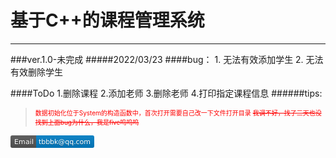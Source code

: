 <h1>基于C++的课程管理系统</h1>

---
###ver.1.0-未完成
#####2022/03/23
####bug：
    1.<add stu> 无法有效添加学生
    2.<rm stu> 无法有效删除学生 

####ToDo
    1.删除课程
    2.添加老师
    3.删除老师
    4.打印指定课程信息
######tips:
><font size=1 color="red">数据初始化位于System的构造函数中，首次打开需要自己改一下文件打开目录 ~~我调不好，找了三天也没找到上面bug为什么，我是five呜呜呜~~</font>


<svg xmlns="http://www.w3.org/2000/svg" xmlns:xlink="http://www.w3.org/1999/xlink" width="134" height="20" role="img" aria-label="Email: tbbbk@qq.com"><title>Email: tbbbk@qq.com</title><linearGradient id="s" x2="0" y2="100%"><stop offset="0" stop-color="#bbb" stop-opacity=".1"/><stop offset="1" stop-opacity=".1"/></linearGradient><clipPath id="r"><rect width="134" height="20" rx="3" fill="#fff"/></clipPath><g clip-path="url(#r)"><rect width="41" height="20" fill="#555"/><rect x="41" width="93" height="20" fill="#007ec6"/><rect width="134" height="20" fill="url(#s)"/></g><g fill="#fff" text-anchor="middle" font-family="Verdana,Geneva,DejaVu Sans,sans-serif" text-rendering="geometricPrecision" font-size="110"><text aria-hidden="true" x="215" y="150" fill="#010101" fill-opacity=".3" transform="scale(.1)" textLength="310">Email</text><text x="215" y="140" transform="scale(.1)" fill="#fff" textLength="310">Email</text><text aria-hidden="true" x="865" y="150" fill="#010101" fill-opacity=".3" transform="scale(.1)" textLength="830">tbbbk@qq.com</text><text x="865" y="140" transform="scale(.1)" fill="#fff" textLength="830">tbbbk@qq.com</text></g></svg>